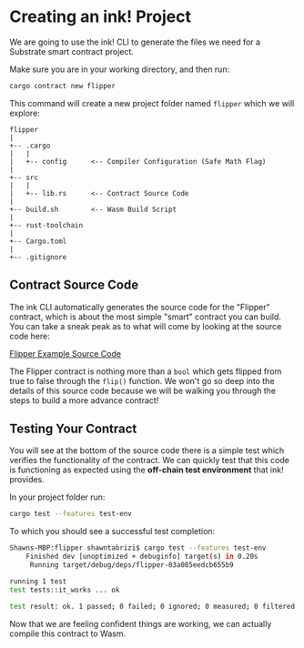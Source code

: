 Creating an ink! Project
===

We are going to use the ink! CLI to generate the files we need for a Substrate smart contract project.

Make sure you are in your working directory, and then run:

```bash
cargo contract new flipper
```

This command will create a new project folder named `flipper` which we will explore:

```
flipper
|
+-- .cargo
|   |
|   +-- config      <-- Compiler Configuration (Safe Math Flag)
|
+-- src
|   |
|   +-- lib.rs      <-- Contract Source Code
|
+-- build.sh        <-- Wasm Build Script
|
+-- rust-toolchain
|
+-- Cargo.toml
|
+-- .gitignore
```

## Contract Source Code

The ink CLI automatically generates the source code for the "Flipper" contract, which is about the most simple "smart" contract you can build. You can take a sneak peak as to what will come by looking at the source code here:

[Flipper Example Source Code](https://github.com/paritytech/ink/blob/master/examples/lang/flipper/src/lib.rs)

The Flipper contract is nothing more than a `bool` which gets flipped from true to false through the `flip()` function. We won't go so deep into the details of this source code because we will be walking you through the steps to build a more advance contract!

## Testing Your Contract

You will see at the bottom of the source code there is a simple test which verifies the functionality of the contract. We can quickly test that this code is functioning as expected using the **off-chain test environment** that ink! provides.

In your project folder run:

```bash
cargo test --features test-env
```

To which you should see a successful test completion:

```bash
Shawns-MBP:flipper shawntabrizi$ cargo test --features test-env
    Finished dev [unoptimized + debuginfo] target(s) in 0.20s
     Running target/debug/deps/flipper-03a085eedcb655b9

running 1 test
test tests::it_works ... ok

test result: ok. 1 passed; 0 failed; 0 ignored; 0 measured; 0 filtered out
```

Now that we are feeling confident things are working, we can actually compile this contract to Wasm.
